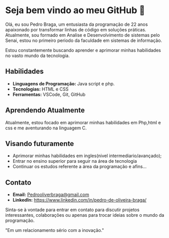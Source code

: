 # Seja bem vindo ao meu GitHub 👋

Olá, eu sou Pedro Braga, um entusiasta da programação de 22 anos apaixonado por transformar linhas de código em soluções práticas. Atualmente, sou formado em Analise e Desenvolvimento de sistemas pelo Senai, estou no primeiro periodo da faculdade em sistemas de informação.

Estou constantemente buscando aprender e aprimorar minhas habilidades no vasto mundo da tecnologia.

## Habilidades

- **Linguagens de Programação:** Java script e php.
- **Tecnologias:** HTML e CSS
- **Ferramentas:** VSCode, Git, GitHub

## Aprendendo Atualmente

Atualmente, estou focado em aprimorar minhas habilidades em Php,html e css e me aventurando na linguagem C.


## Visando futuramente
* Aprimorar minhas habilidades em ingles(nivel intermediario/avançado);
* Entrar no ensino superior para seguir na área de tecnologia
* Continuar os estudos referente a área da programação e afins...

## Contato

- **Email:** Pedrooliverbraga@gmail.com
- **LinkedIn:** https://www.linkedin.com/in/pedro-de-oliveira-braga/

Sinta-se à vontade para entrar em contato para discutir projetos interessantes, colaborações ou apenas para trocar ideias sobre o mundo da programação. 

"Em um relacionamento sério com a inovação."
